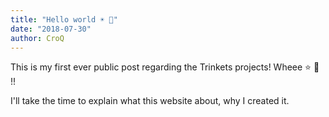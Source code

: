 ```yaml
---
title: "Hello world ☀️ 👋"
date: "2018-07-30"
author: CroQ
---
```


This is my first ever public post regarding the Trinkets projects! Wheee ⭐️ 🎉 !!

I'll take the time to explain what this website about, why I created it.
